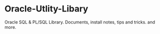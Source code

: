 # Oracle-Utlity-Libary
Oracle SQL &amp; PL/SQL Library. Documents, install notes, tips and tricks. and more. 
